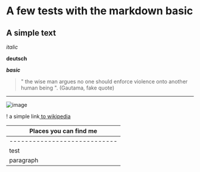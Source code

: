 # A few tests with the markdown basic

## A simple text

*italic*

**deutsch**

***basic***

> " the wise man argues no one should enforce violence onto another human being ". (Gautama, fake quote)

----

![image](https://s.imgur.com/images/logo-1200-630.jpg?2)

! a simple link[ to wikipedia](https://www.wikipedia.com)

|      Places you can find me       |
|-----------------------------------|
|----------------------------|----------------------------------------------|
|test  |test    | 
| paragraph | Text     |
